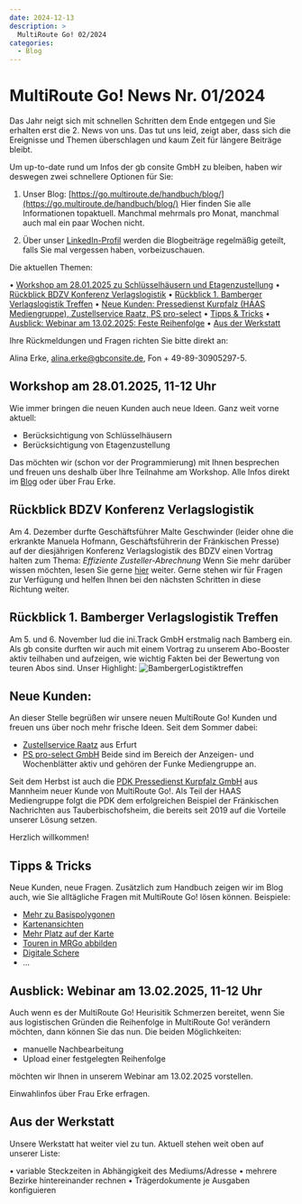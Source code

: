 ```yaml
---
date: 2024-12-13
description: >
  MultiRoute Go! 02/2024
categories:
  - Blog
---
```


# MultiRoute Go! News Nr. 01/2024

Das Jahr neigt sich mit schnellen Schritten dem Ende entgegen und Sie erhalten erst die 2. News von uns. 
Das tut uns leid, zeigt aber, dass sich die Ereignisse und Themen überschlagen und kaum Zeit für längere Beiträge bleibt. 

Um up-to-date rund um Infos der gb consite GmbH zu bleiben, haben wir deswegen zwei schnellere Optionen für Sie:

1. Unser Blog: [https://go.multiroute.de/handbuch/blog/](https://go.multiroute.de/handbuch/blog/)
Hier finden Sie alle Informationen topaktuell. Manchmal mehrmals pro Monat, manchmal auch mal ein paar Wochen nicht.

2. Über unser [LinkedIn-Profil](https://www.linkedin.com/company/gb-consite-gmbh/) werden die Blogbeiträge regelmäßig geteilt, falls Sie mal vergessen haben, vorbeizuschauen.

Die aktuellen Themen:

•	[Workshop am 28.01.2025 zu Schlüsselhäusern und Etagenzustellung](https://go.multiroute.de/handbuch/blog/2024/12/13/multiroute-go-news-nr-012024/#workshop-am-28012025-11-12-uhr)
•	[Rückblick BDZV Konferenz Verlagslogistik](https://go.multiroute.de/handbuch/blog/2024/12/13/multiroute-go-news-nr-012024/#ruckblick-bdzv-konferenz-verlagslogistik)
•	[Rückblick 1. Bamberger Verlagslogistik Treffen](https://go.multiroute.de/handbuch/blog/2024/12/13/multiroute-go-news-nr-012024/#ruckblick-1-bamberger-verlagslogistik-treffen)
•	[Neue Kunden: Pressedienst Kurpfalz (HAAS Mediengruppe), Zustellservice Raatz, PS pro-select](https://go.multiroute.de/handbuch/blog/2024/12/13/multiroute-go-news-nr-012024/#neue-kunden)
•	[Tipps & Tricks](https://go.multiroute.de/handbuch/blog/2024/12/13/multiroute-go-news-nr-012024/#tipps-tricks)
•	[Ausblick: Webinar am 13.02.2025: Feste Reihenfolge](https://go.multiroute.de/handbuch/blog/2024/12/13/multiroute-go-news-nr-012024/#ausblick-webinar-am-13022025-11-12-uhr)
•	[Aus der Werkstatt](https://go.multiroute.de/handbuch/blog/2024/12/13/multiroute-go-news-nr-012024/#aus-der-werkstatt)
<!-- more -->

Ihre Rückmeldungen und Fragen richten Sie bitte direkt an:

Alina Erke, alina.erke@gbconsite.de, Fon + 49-89-30905297-5.

## Workshop am 28.01.2025, 11-12 Uhr

Wie immer bringen die neuen Kunden auch neue Ideen. Ganz weit vorne aktuell:

- Berücksichtigung von Schlüsselhäusern
- Berücksichtigung von Etagenzustellung

Das möchten wir (schon vor der Programmierung) mit Ihnen besprechen und freuen uns deshalb über Ihre Teilnahme am Workshop.
Alle Infos direkt im [Blog](https://go.multiroute.de/handbuch/blog/) oder über Frau Erke. 

## Rückblick BDZV Konferenz Verlagslogistik
Am 4. Dezember durfte Geschäftsführer Malte Geschwinder (leider ohne die erkrankte Manuela Hofmann, Geschäftsführerin der Fränkischen Presse) auf der diesjährigen Konferenz Verlagslogistik des BDZV einen Vortrag halten zum Thema: 
*Effiziente Zusteller-Abrechnung*
Wenn Sie mehr darüber wissen möchten, lesen Sie gerne [hier](https://go.multiroute.de/handbuch/blog/2024/11/19/wir-fahren-nach-berlin---konferenz-verlagslogistik/) weiter. Gerne stehen wir für Fragen zur Verfügung und helfen Ihnen bei den nächsten Schritten in diese Richtung weiter.

## Rückblick 1. Bamberger Verlagslogistik Treffen
Am 5. und 6. November lud die ini.Track GmbH erstmalig nach Bamberg ein.
Als gb consite durften wir auch mit einem Vortrag zu unserem Abo-Booster aktiv teilhaben und aufzeigen, wie wichtig Fakten bei der Bewertung von teuren Abos sind. 
Unser Highlight:
![BambergerLogistiktreffen](https://github.com/user-attachments/assets/f2b26a73-090e-4cda-9611-a8612685cf31)

## Neue Kunden:
An dieser Stelle begrüßen wir unsere neuen MultiRoute Go! Kunden und freuen uns über noch mehr frische Ideen. Seit dem Sommer dabei:

- [Zustellservice Raatz](https://zustellservice-raatz.de/) aus Erfurt
- [PS pro-select GmbH](https://www.ps-pro-select.de/) 
Beide sind im Bereich der Anzeigen- und Wochenblätter aktiv und gehören der Funke Mediengruppe an.

Seit dem Herbst ist auch die [PDK Pressedienst Kurpfalz GmbH](https://www.pdk.de/) aus Mannheim neuer Kunde von MultiRoute Go!. Als Teil der HAAS Mediengruppe folgt die PDK dem erfolgreichen Beispiel der Fränkischen Nachrichten aus Tauberbischofsheim, die bereits seit 2019 auf die Vorteile unserer Lösung setzen. 

Herzlich willkommen!

## Tipps & Tricks
Neue Kunden, neue Fragen. Zusätzlich zum Handbuch zeigen wir im Blog auch, wie Sie alltägliche Fragen mit MultiRoute Go! lösen können. 
Beispiele:
- [Mehr zu Basispolygonen](https://go.multiroute.de/handbuch/blog/2024/11/12/was-sind-eigentlich-basispolygone-und-warum-sich-die-flei%C3%9Farbeit-beim-zeichnen-lohnt-/)
- [Kartenansichten](https://go.multiroute.de/handbuch/blog/2024/10/10/-bessere-planung-mit-multiroute-go--die-richtige-kartenansicht-ist-entscheidend-/)
- [Mehr Platz auf der Karte](https://go.multiroute.de/handbuch/blog/2024/10/09/-multiroute-go-tipp-der-woche-mehr-platz-f%C3%BCr-deine-karte-/)
- [Touren in MRGo abbilden](https://go.multiroute.de/handbuch/blog/2024/10/08/-effiziente-tourenplanung-beginnt-schon-in-multiroute-go-/)
- [Digitale Schere](https://go.multiroute.de/handbuch/blog/2024/10/04/-die-digitale-schere-in-multiroute-go--einfacher-schneller-besser-/)
- ...

## Ausblick: Webinar am 13.02.2025, 11-12 Uhr
Auch wenn es der MultiRoute Go! Heurisitik Schmerzen bereitet, wenn Sie aus logistischen Gründen die Reihenfolge in MultiRoute Go! verändern möchten, dann können Sie das nun.
Die beiden Möglichkeiten: 

- manuelle Nachbearbeitung
- Upload einer festgelegten Reihenfolge
  
möchten wir Ihnen in unserem Webinar am 13.02.2025 vorstellen.

Einwahlinfos über Frau Erke erfragen.

## Aus der Werkstatt

Unsere Werkstatt hat weiter viel zu tun. Aktuell stehen weit oben auf unserer Liste:

•	variable Steckzeiten in Abhängigkeit des Mediums/Adresse
•	mehrere Bezirke hintereinander rechnen
•	Trägerdokumente je Ausgaben konfiguieren
